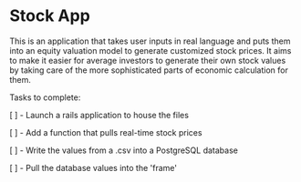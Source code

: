 Stock App
=========

This is an application that takes user inputs in real language and puts them into an equity valuation model to generate 
customized stock prices.  It aims to make it easier for average investors to generate their own stock values by taking 
care of the more sophisticated parts of economic calculation for them.

Tasks to complete:

[ ] - Launch a rails application to house the files

[ ] - Add a function that pulls real-time stock prices

[ ] - Write the values from a .csv into a PostgreSQL database

[ ] - Pull the database values into the 'frame'
